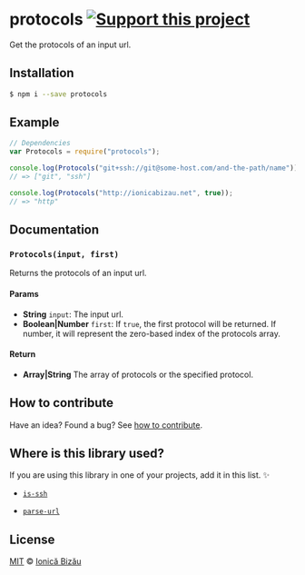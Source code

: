 # protocols [![Support this project][donate-now]][paypal-donations]

Get the protocols of an input url.

## Installation

```sh
$ npm i --save protocols
```

## Example

```js
// Dependencies
var Protocols = require("protocols");

console.log(Protocols("git+ssh://git@some-host.com/and-the-path/name"));
// => ["git", "ssh"]

console.log(Protocols("http://ionicabizau.net", true));
// => "http"
```

## Documentation

### `Protocols(input, first)`
Returns the protocols of an input url.

#### Params
- **String** `input`: The input url.
- **Boolean|Number** `first`: If `true`, the first protocol will be returned. If number, it will represent the zero-based index of the protocols array.

#### Return
- **Array|String** The array of protocols or the specified protocol.

## How to contribute
Have an idea? Found a bug? See [how to contribute][contributing].

## Where is this library used?
If you are using this library in one of your projects, add it in this list. :sparkles:

 - [`is-ssh`](https://github.com/IonicaBizau/node-is-ssh)

 - [`parse-url`](https://github.com/IonicaBizau/node-parse-url)

## License

[MIT][license] © [Ionică Bizău][website]

[paypal-donations]: https://www.paypal.com/cgi-bin/webscr?cmd=_s-xclick&hosted_button_id=RVXDDLKKLQRJW
[donate-now]: http://i.imgur.com/6cMbHOC.png

[license]: http://showalicense.com/?fullname=Ionic%C4%83%20Biz%C4%83u%20%3Cbizauionica%40gmail.com%3E%20(http%3A%2F%2Fionicabizau.net)&year=2015#license-mit
[website]: http://ionicabizau.net
[contributing]: /CONTRIBUTING.md
[docs]: /DOCUMENTATION.md